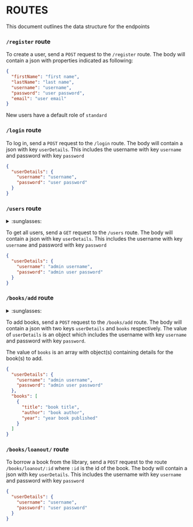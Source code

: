 # ROUTES

This document outlines the data structure for the endpoints

### `/register` route

To create a user, send a `POST` request to the `/register` route. The body will contain a json with properties indicated as following:

```json
{
  "firstName": "first name",
  "lastName": "last name",
  "username": "username",
  "password": "user password",
  "email": "user email"
}
```

New users have a default role of `standard`

### `/login` route

To log in, send a `POST` request to the `/login` route. The body will contain a json with key `userDetails`. This includes the username with key `username` and password with key `password`

```json
{
  "userDetails": {
    "username": "username",
    "password": "user password"
  }
}
```

### `/users` route

<details>
<summary> :sunglasses: </summary>
This route is only accessible to users with the `admin` role
</details>

To get all users, send a `GET` request to the `/users` route. The body will contain a json with key `userDetails`. This includes the username with key `username` and password with key `password`

```json
{
  "userDetails": {
    "username": "admin username",
    "password": "admin user password"
  }
}
```

### `/books/add` route

<details>
<summary> :sunglasses: </summary>
This route is only accessible to users with the `admin` role
</details>

To add books, send a `POST` request to the `/books/add` route. The body will contain a json with two keys `userDetails` and `books` respectively. The value of `userDetails` is an object which includes the username with key `username` and password with key `password`.

The value of `books` is an array with object(s) containing details for the book(s) to add.

```json
{
  "userDetails": {
    "username": "admin username",
    "password": "admin user password"
  },
  "books": [
    {
      "title": "book title",
      "author": "book author",
      "year": "year book published"
    }
  ]
}
```

### `/books/loanout/` route

To borrow a book from the library, send a `POST` request to the route `/books/loanout/:id` where `:id` is the id of the book. The body will contain a json with key `userDetails`. This includes the username with key `username` and password with key `password`

```json
{
  "userDetails": {
    "username": "username",
    "password": "user password"
  }
}
```
